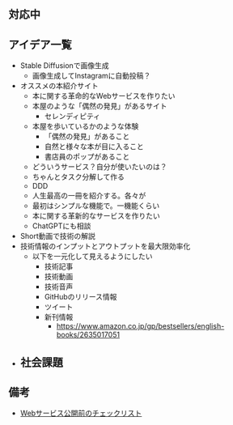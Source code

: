 ## 対応中

## アイデア一覧

- Stable Diffusionで画像生成
  - 画像生成してInstagramに自動投稿？
- オススメの本紹介サイト
  - 本に関する革命的なWebサービスを作りたい
  - 本屋のような「偶然の発見」があるサイト
    - セレンディピティ
  - 本屋を歩いているかのような体験
    - 「偶然の発見」があること
    - 自然と様々な本が目に入ること
    - 書店員のポップがあること
  - どういうサービス？自分が使いたいのは？
  - ちゃんとタスク分解して作る
  - DDD
  - 人生最高の一冊を紹介する。各々が
  - 最初はシンプルな機能で。一機能くらい
  - 本に関する革新的なサービスを作りたい
  - ChatGPTにも相談
- Short動画で技術の解説
- 技術情報のインプットとアウトプットを最大限効率化
  - 以下を一元化して見えるようにしたい
    - 技術記事
    - 技術動画
    - 技術音声
    - GitHubのリリース情報
    - ツイート
    - 新刊情報
      - https://www.amazon.co.jp/gp/bestsellers/english-books/2635017051
- 社会課題
  -  

## 備考

- [Webサービス公開前のチェックリスト](https://zenn.dev/catnose99/articles/547cbf57e5ad28)
